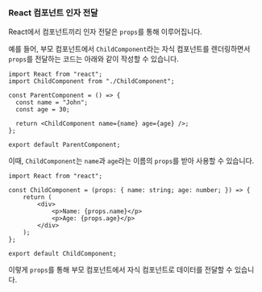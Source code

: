 ### React 컴포넌트 인자 전달
React에서 컴포넌트끼리 인자 전달은 `props`를 통해 이루어집니다.

예를 들어, 부모 컴포넌트에서 `ChildComponent`라는 자식 컴포넌트를 렌더링하면서 `props`를 전달하는 코드는 아래와 같이 작성할 수 있습니다.

```tsx
import React from "react";
import ChildComponent from "./ChildComponent";

const ParentComponent = () => {
  const name = "John";
  const age = 30;

  return <ChildComponent name={name} age={age} />;
};

export default ParentComponent;
```

이때, `ChildComponent`는 `name`과 `age`라는 이름의 `props`를 받아 사용할 수 있습니다.

```tsx
import React from "react";

const ChildComponent = (props: { name: string; age: number; }) => {
    return (
        <div>
            <p>Name: {props.name}</p>
            <p>Age: {props.age}</p>
        </div>
    );
};

export default ChildComponent;
```

이렇게 `props`를 통해 부모 컴포넌트에서 자식 컴포넌트로 데이터를 전달할 수 있습니다.